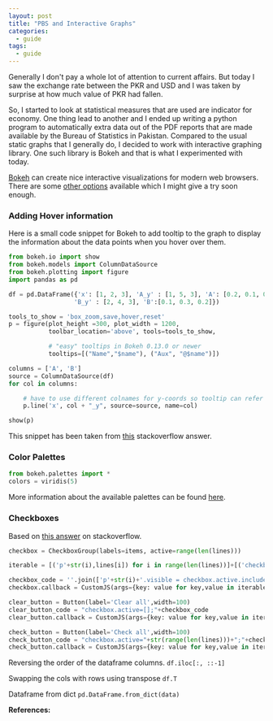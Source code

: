 ```yaml
---
layout: post
title: "PBS and Interactive Graphs"
categories:
  - guide
tags:
  - guide
---
```



Generally I don't pay a whole lot of attention to current affairs. But today I saw the exchange rate
between the PKR and USD and I was taken by surprise at how much value of PKR had fallen.

So, I started to look at statistical measures that are used are indicator for economy. One thing lead to another
and I ended up writing a python program to automatically extra data out of the PDF reports that are made available
by the Bureau of Statistics in Pakistan. Compared to the usual static graphs that I generally do, I decided to work
with interactive graphing library. One such library is Bokeh and that is what I experimented with today.

[Bokeh](http://bokeh.pydata.org/en/latest/) can create nice interactive visualizations for modern web browsers. There are some [other options](https://mode.com/blog/python-interactive-plot-libraries) available which I might give a try soon enough.

### Adding Hover information
Here is a small code snippet for Bokeh to add tooltip to the graph to display the information about the data points when you hover over them.

```python
from bokeh.io import show
from bokeh.models import ColumnDataSource
from bokeh.plotting import figure
import pandas as pd

df = pd.DataFrame({'x': [1, 2, 3], 'A_y' : [1, 5, 3], 'A': [0.2, 0.1, 0.2],
                  'B_y' : [2, 4, 3], 'B':[0.1, 0.3, 0.2]})

tools_to_show = 'box_zoom,save,hover,reset'
p = figure(plot_height =300, plot_width = 1200,
           toolbar_location='above', tools=tools_to_show,

           # "easy" tooltips in Bokeh 0.13.0 or newer
           tooltips=[("Name","$name"), ("Aux", "@$name")])

columns = ['A', 'B']
source = ColumnDataSource(df)
for col in columns:

    # have to use different colnames for y-coords so tooltip can refer to @$name
    p.line('x', col + "_y", source=source, name=col)

show(p)
```
This snippet has been taken from [this](https://stackoverflow.com/questions/51271775/pandas-bokeh-how-get-dataframe-column-name-for-hover-tool) stackoverflow answer.

### Color Palettes

```python
from bokeh.palettes import *
colors = viridis(5)
```
More information about the available palettes can be found [here](https://bokeh.pydata.org/en/latest/docs/reference/palettes.html#large-palettes).

### Checkboxes
Based on [this answer](https://stackoverflow.com/questions/39522642/bokeh-check-checkboxes-with-a-button-checkbox-callback) on stackoverflow.

```python
checkbox = CheckboxGroup(labels=items, active=range(len(lines)))

iterable = [('p'+str(i),lines[i]) for i in range(len(lines))]+[('checkbox',checkbox)]

checkbox_code = ''.join(['p'+str(i)+'.visible = checkbox.active.includes('+str(i)+');' for i in range(len(lines))])
checkbox.callback = CustomJS(args={key: value for key,value in iterable}, code=checkbox_code)

clear_button = Button(label='Clear all',width=100)
clear_button_code = "checkbox.active=[];"+checkbox_code
clear_button.callback = CustomJS(args={key: value for key,value in iterable}, code=clear_button_code)

check_button = Button(label='Check all',width=100)
check_button_code = "checkbox.active="+str(range(len(lines)))+";"+checkbox_code
check_button.callback = CustomJS(args={key: value for key,value in iterable}, code=check_button_code)
```
Reversing the order of the dataframe columns.
`df.iloc[:, ::-1]`

Swapping the cols with rows using transpose
`df.T`

Dataframe from dict
`pd.DataFrame.from_dict(data)`

**References:**

